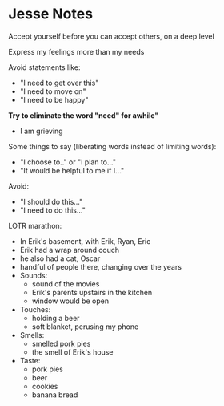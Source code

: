 # Jesse Notes

Accept yourself before you can accept others, on a deep level

Express my feelings more than my needs

Avoid statements like:

- "I need to get over this"
- "I need to move on"
- "I need to be happy"

**Try to eliminate the word "need" for awhile"**

- I am grieving



Some things to say (liberating words instead of limiting words):

- "I choose to.." or "I plan to..."
- "It would be helpful to me if I..."

Avoid:

- "I should do this..."
- "I need to do this..."



LOTR marathon:

- In Erik's basement, with Erik, Ryan, Eric
- Erik had a wrap around couch
- he also had a cat, Oscar
- handful of people there, changing over the years
- Sounds:
  - sound of the movies
  - Erik's parents upstairs in the kitchen
  - window would be open
- Touches:
  - holding a beer
  - soft blanket, perusing my phone
- Smells:
  - smelled pork pies
  - the smell of Erik's house
- Taste:
  - pork pies
  - beer
  - cookies
  - banana bread











